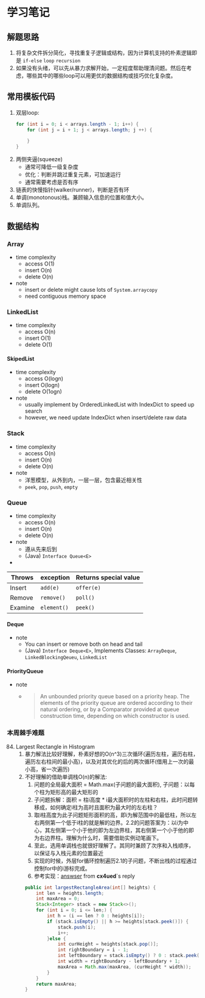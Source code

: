 # 学习笔记


## 解题思路
1. 将复杂文件拆分简化，寻找重复子逻辑或结构，因为计算机支持的朴素逻辑即是 `if-else` `loop` `recursion`
2. 如果没有头绪，可以先从暴力求解开始，一定程度帮助理清问题。然后在考虑，哪些其中的哪些loop可以用更优的数据结构或技巧优化复杂度。

## 常用模板代码
1. 双层loop:
    ```java
    for (int i = 0; i < arrays.length - 1; i++) {
        for (int j = i + 1; j < arrays.length; j ++) {
        
        }
    }
    ```
2. 两侧夹逼(squeeze)
    - 通常可降低一级复杂度
    - 优化：判断并跳过重复元素，可加速运行
    - 通常需要考虑是否有序
3. 链表的快慢指针(walker/runner)，判断是否有环
4. 单调(monotonous)栈。兼顾输入信息的位置和值大小。
5. 单调队列。

## 数据结构
### Array
- time complexity
    - access O(1)
    - insert O(n)
    - delete O(n) 
- note
    - insert or delete might cause lots of `System.arraycopy`
    - need contiguous memory space

### LinkedList
- time complexity
    - access O(n)
    - insert O(1)
    - delete O(1)

#### SkipedList
- time complexity
    - access O(logn)
    - insert O(logn)
    - delete O(1ogn)
- note
    - usually implement by OrderedLinkedList with IndexDict to speed up search
    - however, we need update IndexDict when insert/delete raw data 

### Stack
- time complexity
    - access O(n)
    - insert O(n)
    - delete O(n)
- note
    - 洋葱模型，从外到内，一层一层，包含最近相关性
    - `peek`, `pop`, `push`, `empty`

### Queue
- time complexity 
    - access O(n)
    - insert O(n)
    - delete O(n)
- note
    - 遵从先来后到
    - (Java) `Interface Queue<E>`
- 
|Throws|exception|Returns special value|
|---|---|---|
|Insert|`add(e)`|`offer(e)`|
|Remove|`remove()`|`poll()`|
|Examine|`element()`|`peek()`|

#### Deque
- note
    - You can insert or remove both on head and tail
    - (Java) `Interface Deque<E>`, Implements Classes: `ArrayDeque`, `LinkedBlockingQeueu`, `LinkedList` 
#### PriorityQueue 
- note
    - > An unbounded priority queue based on a priority heap. The elements of the priority queue are ordered according to their natural ordering, or by a Comparator provided at queue construction time, depending on which constructor is used.


### 本周棘手难题
84. Largest Rectangle in Histogram
    1. 暴力解法比较好理解，朴素好想的O(n^3)三次循环(遍历左柱，遍历右柱，遍历左右柱间的最小高)，以及对其优化的后的两次循环(借用上一次的最小高，省一次遍历)
    2. 不好理解的借助单调栈O(n)的解法:
        1. 问题的全局最大面积 = Math.max(子问题的最大面积), 子问题：以每个柱为矩形高的最大矩形的
        2. 子问题拆解：面积 = 柱i高度 * i最大面积时的左柱和右柱，此时问题转移成，如何确定i柱为高时且面积为最大时的左右柱？
        3. 取i柱高度为此子问题矩形面积的高，即i为解范围中的最低柱，所以左右两侧第一个低于i柱的就是解的边界。2.2的问题答案为：以i为中心，其左侧第一个小于他的即为左边界柱，其右侧第一个小于他的即为右边界柱。理解为什么时，需要借助实例动笔画下。
        4. 至此，选用单调栈也就很好理解了。其同时兼顾了次序和入栈顺序，以保证与入栈元素的位置最近
        5. 实现的时候，外层for循环控制遍历2.1的子问题，不断出栈的过程通过控制for中的i游标完成。
        6. 参考实现：[answser](https://leetcode.com/problems/largest-rectangle-in-histogram/discuss/28900/Short-and-Clean-O(n)-stack-based-JAVA-solution) from **cx4ued**`s reply 
        ```java
        public int largestRectangleArea(int[] heights) {
            int len = heights.length;
            int maxArea = 0;
            Stack<Integer> stack = new Stack<>();
            for (int i = 0; i <= len;) {
                int h = (i == len ? 0 : heights[i]);
                if (stack.isEmpty() || h >= heights[stack.peek()]) {
                    stack.push(i);
                    i++;
                }else {
                    int curHeight = heights[stack.pop()];
                    int rightBoundary = i - 1;
                    int leftBoundary = stack.isEmpty() ? 0 : stack.peek() + 1;
                    int width = rightBoundary - leftBoundary + 1;
                    maxArea = Math.max(maxArea, (curHeight * width));
                }
            }
            return maxArea;
        }
        ```
                                           
